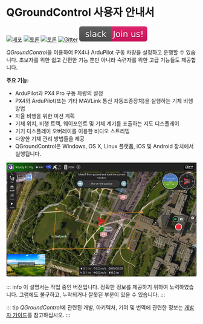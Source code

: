 # QGroundControl 사용자 안내서

[![배포](https://img.shields.io/github/release/mavlink/QGroundControl.svg)](https://github.com/mavlink/QGroundControl/releases) [![토론](https://img.shields.io/badge/discuss-px4-ff69b4.svg)](http://discuss.px4.io/c/qgroundcontrol/qgroundcontrol-usage) [![토론](https://img.shields.io/badge/discuss-ardupilot-ff69b4.svg)](http://discuss.ardupilot.org/c/ground-control-software/qgroundcontrol) [![Gitter](https://badges.gitter.im/Join%20Chat.svg)](https://gitter.im/mavlink/qgroundcontrol?utm_source=badge&utm_medium=badge&utm_campaign=pr-badge&utm_content=badge) [![슬랙](../../assets/site/slack.svg)](https://join.slack.com/t/px4/shared_invite/zt-si4xo5qs-R4baYFmMjlrT4rQK5yUnaA)

*QGroundControl*을 이용하여 PX4나 ArduPilot 구동 차량을 설정하고 운행할 수 있습니다. 초보자를 위한 쉽고 간편한 기능 뿐만 아니라 숙련자를 위한 고급 기능들도 제공합니다. 

**주요 기능:**

* ArduPilot과 PX4 Pro 구동 차량의 설정
* PX4와 ArduPilot(또는 기타 MAVLink 통신 자동조종장치)을 실행하는 기체 비행 방법
* 자율 비행을 위한 미션 계획
* 기체 위치, 비행 트랙, 웨이포인트 및 기체 계기를 표출하는 지도 디스플레이
* 기기 디스플레이 오버레이를 이용한 비디오 스트리밍
* 다양한 기체 관리 방법들을 제공
* QGroundControl은 Windows, OS X, Linux 플랫폼, iOS 및 Android 장치에서 실행됩니다.

![](../../assets/quickstart/ConnectedVehicle.jpg)

::: info
이 설명서는 작업 중인 버전입니다. 정확한 정보를 제공하기 위하여 노력하였습니다. 그럼에도 불구하고, 누락되거나 잘못된 부분이 있을 수 있습니다.
:::

::: tip
*QGroundControl*에 관련된 개발, 아키텍처, 기여 및 번역에 관련한 정보는 [개발자 가이드](https://dev.qgroundcontrol.com/en/)를 참고하십시오.
:::